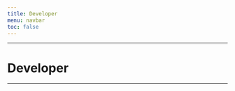 ```yaml
---
title: Developer
menu: navbar
toc: false
---
```


<div class="jumbotron">
  <hr class="border-0 d-flex my-5">
  <h1 class="display-4 text-center">Developer</h1>
  <hr class="border-0 d-flex my-5">
</div>
